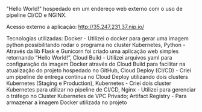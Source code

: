 "Hello World!" hospedado em um endereço web externo com o uso de pipeline CI/CD e NGINX.

Acesso externo a aplicação: http://35.247.231.37.nip.io/

Tecnologias utilizadas:
  Docker - Utilizei o docker para gerar uma imagem python possibilitando rodar o programa no cluster Kubernetes,
  Python - Através da lib Flask e Gunicorn foi criado uma aplicação web simples retornando “Hello World!”,
  Cloud Build - Utilizei arquivos yaml para configuração da imagem Docker através do Cloud Build para facilitar na atualização do projeto hospedado no GitHub,
  Cloud Deploy (CI/CD) - Criei um pipeline de entrega contínua no Cloud Deploy utilizando dois clusters Kubernetes (Staging e Production),
  Kubernetes - Criei dois cluster Kubernetes para utilizar no pipeline de CI/CD,
  Nginx - Utilizei para gerenciar o tráfego no Cluster Kubernetes de VPC Privado;
  Artifact Registry - Para armazenar a imagem Docker utilizada no projeto
